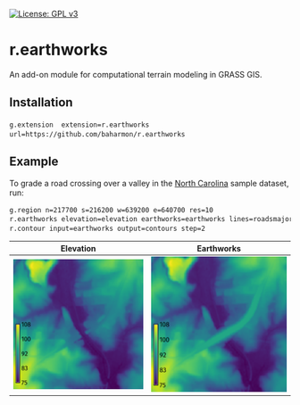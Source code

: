 [![License: GPL v3](https://img.shields.io/badge/License-GPLv3-blue.svg)](https://www.gnu.org/licenses/gpl-3.0)

# r.earthworks
An add-on module for computational terrain modeling in GRASS GIS.

## Installation
`g.extension  extension=r.earthworks url=https://github.com/baharmon/r.earthworks`

## Example
To grade a road crossing over a valley in the 
[North Carolina](https://grass.osgeo.org/sampledata/north_carolina/nc_basic_spm_grass7.zip)
sample dataset, run:
```sh
g.region n=217700 s=216200 w=639200 e=640700 res=10
r.earthworks elevation=elevation earthworks=earthworks lines=roadsmajor z=95 rate=0.25 operation=fill flat=25
r.contour input=earthworks output=contours step=2
```

| Elevation | Earthworks |
| --------- | ---------- |
| ![Elevation](r_earthworks_07.png) | ![Earthworks](r_earthworks_08.png) |